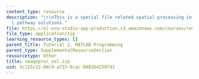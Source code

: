 ```yaml
---
content_type: resource
description: "\r\nThis is a special file related spatial processing in the visual\
  \ pathway solutions."
file: https://ol-ocw-studio-app-production.s3.amazonaws.com/courses/res-9-003-brains-minds-and-machines-summer-course-summer-2015/3c115c1208c9a7158cac8983b4250741_imageproc_sol.zip
file_type: application/zip
learning_resource_types: []
parent_title: Tutorial 2. MATLAB Programming
parent_type: SupplementalResourceSection
resourcetype: Other
title: imageproc_sol.zip
uid: 3c115c12-08c9-a715-8cac-8983b4250741
---
```

